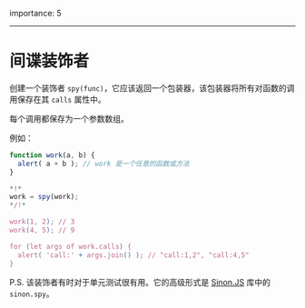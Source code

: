 importance: 5

---

# 间谍装饰者

创建一个装饰者 `spy(func)`，它应该返回一个包装器，该包装器将所有对函数的调用保存在其 `calls` 属性中。 

每个调用都保存为一个参数数组。

例如：

```js
function work(a, b) {
  alert( a + b ); // work 是一个任意的函数或方法
}

*!*
work = spy(work);
*/!*

work(1, 2); // 3
work(4, 5); // 9

for (let args of work.calls) {
  alert( 'call:' + args.join() ); // "call:1,2", "call:4,5"
}
```

P.S. 该装饰者有时对于单元测试很有用。它的高级形式是 [Sinon.JS](http://sinonjs.org/) 库中的 `sinon.spy`。
